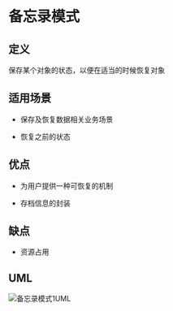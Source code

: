 # 备忘录模式

## 定义

保存某个对象的状态，以便在适当的时候恢复对象

## 适用场景

* 保存及恢复数据相关业务场景

* 恢复之前的状态

## 优点

* 为用户提供一种可恢复的机制

* 存档信息的封装

## 缺点

* 资源占用

## UML

![备忘录模式1UML](https://ws1.sinaimg.cn/large/7ebba446gy1fz0get16xzj211s0ja76v.jpg)